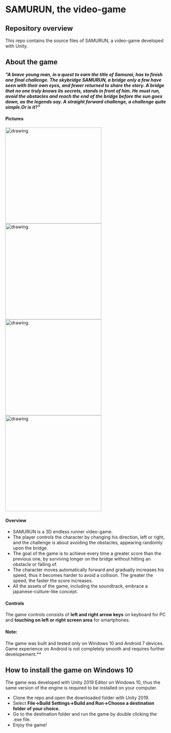 # SAMURUN, the video-game
 
## Repository overview

This repo contains the source files of SAMURUN, a video-game developed with Unity.

## About the game

**_"A brave young man, in a quest to earn the title of Samurai, has to finish one final challenge. The skybridge SAMURUN, a bridge only a few have seen with their own eyes, and fewer returned to share the story. A bridge that no one truly knows its secrets, stands in front of him. He must run, avoid the obstacles and reach the end of the bridge before the sun goes down, as the legends say. A straight forward challenge, a challenge quite simple.Or is it?"_**

#### Pictures
<img src="https://github.com/paanastasiadis/ece-department-project-game-design/blob/master/extras/pictures/Screenshot_1.png" alt="drawing" width="300"/>  <img src="https://github.com/paanastasiadis/ece-department-project-game-design/blob/master/extras/pictures/Screenshot_4.png" alt="drawing" width="300"/> <img src="https://github.com/paanastasiadis/ece-department-project-game-design/blob/master/extras/pictures/Untitled.png" alt="drawing" width="300"/> <img src="https://github.com/paanastasiadis/ece-department-project-game-design/blob/master/extras/pictures/Screenshot_2.png" alt="drawing" width="300"/>

#### Overview
* SAMURUN is a 3D endless runner video-game. 
* The player controls the character by changing his direction, left or right, and the challenge is about avoiding the obstacles, appearing randomly upon the bridge. 
* The goal of the game is to achieve every time a greater score than the previous one, by surviving longer on the bridge without hitting an obstacle or falling of. 
* The character moves automatically forward and gradually increases his speed, thus it becomes harder to avoid a collision. The greater the speed, the faster the score increases.  
* All the assets of the game, including the soundtrack, embrace a japanese-culture-like concept.

#### Controls
The game controls consists of **left and right arrow keys** on keyboard for PC and **touching on left or right screen area** for smartphones. 

#### Note: 
The game was built and tested only on Windows 10 and Android 7 devices. Game experience on Android is not completely smooth and requires further developement.**

## How to install the game on Windows 10

The game was developed with Unity 2019 Editor on Windows 10, thus the same version of the engine is required to be installed on your computer.
* Clone the repo and open the downloaded folder with Unity 2019.
* Select **File->Build Settings->Build and Run->Choose a destination folder of your choice.**
* Go to the destination folder and run the game by double clicking the .exe file.
* Enjoy the game!
